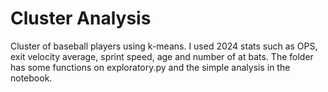 # Cluster Analysis

Cluster of baseball players using k-means. I used 2024 stats such as OPS, exit velocity average, sprint speed, age  and number of at bats. The folder has some functions on exploratory.py and the simple analysis in the notebook.